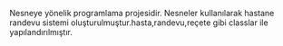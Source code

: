 Nesneye yönelik programlama projesidir. Nesneler kullanılarak hastane randevu sistemi oluşturulmuştur.hasta,randevu,reçete gibi classlar ile yapılandırılmıştır.

